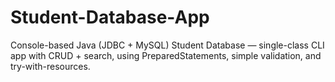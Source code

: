 # Student-Database-App
Console-based Java (JDBC + MySQL) Student Database — single-class CLI app with CRUD + search, using PreparedStatements, simple validation, and try-with-resources.
